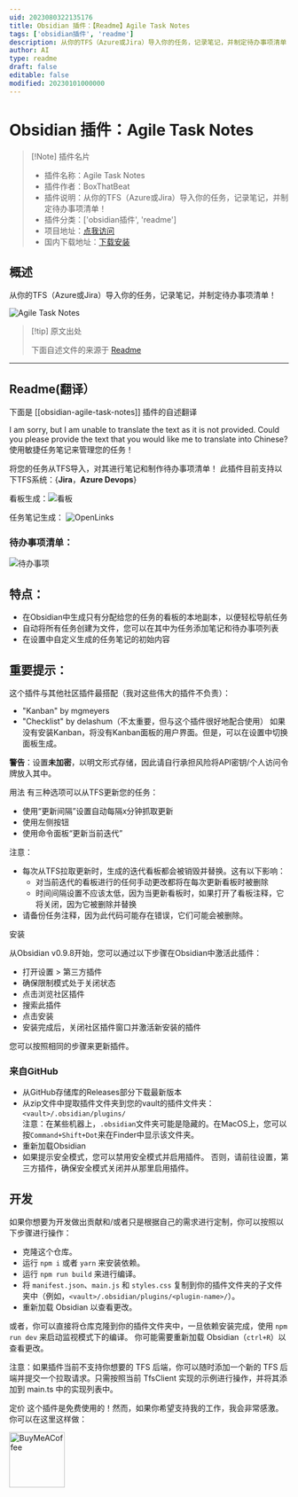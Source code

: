 ```yaml
---
uid: 2023080322135176
title: Obsidian 插件：【Readme】Agile Task Notes
tags: ['obsidian插件', 'readme']
description: 从你的TFS（Azure或Jira）导入你的任务，记录笔记，并制定待办事项清单！
author: AI
type: readme
draft: false
editable: false
modified: 20230101000000
---
```


# Obsidian 插件：Agile Task Notes

> [!Note] 插件名片
> - 插件名称：Agile Task Notes
> - 插件作者：BoxThatBeat
> - 插件说明：从你的TFS（Azure或Jira）导入你的任务，记录笔记，并制定待办事项清单！
> - 插件分类：['obsidian插件', 'readme']
> - 项目地址：[点我访问](https://github.com/BoxThatBeat/obsidian-agile-task-notes)
> - 国内下载地址：[下载安装](https://pkmer.cn/products/plugin/pluginMarket/?obsidian-agile-task-notes)

## 概述

从你的TFS（Azure或Jira）导入你的任务，记录笔记，并制定待办事项清单！

![Agile Task Notes](https://cdn.pkmer.cn/covers/obsidian-agile-task-notes.gif!pkmer)

> [!tip] 原文出处
> 
>下面自述文件的来源于 [Readme](https://ghproxy.net/https://raw.githubusercontent.com/BoxThatBeat/obsidian-agile-task-notes/master/README.md)
> 

---

## Readme(翻译）

下面是 [[obsidian-agile-task-notes]] 插件的自述翻译


I am sorry, but I am unable to translate the text as it is not provided. Could you please provide the text that you would like me to translate into Chinese?
使用敏捷任务笔记来管理您的任务！

将您的任务从TFS导入，对其进行笔记和制作待办事项清单！
此插件目前支持以下TFS系统：{**Jira**，**Azure Devops**}

看板生成：![看板](https://user-images.githubusercontent.com/28713093/187089414-e6c6788c-d2e2-428f-bb8e-ed3c9edc21c5.gif)

任务笔记生成：
![OpenLinks](https://user-images.githubusercontent.com/28713093/187089532-7c4f665d-f5c3-4729-918f-8bdba97f4739.gif)

### 待办事项清单：
![待办事项](https://user-images.githubusercontent.com/28713093/187089536-6789cd8f-e503-470f-a1bd-016d95df20bc.gif)

## 特点：
- 在Obsidian中生成只有分配给您的任务的看板的本地副本，以便轻松导航任务
- 自动将所有任务创建为文件，您可以在其中为任务添加笔记和待办事项列表
- 在设置中自定义生成的任务笔记的初始内容

## 重要提示：
这个插件与其他社区插件最搭配（我对这些伟大的插件不负责）：
- "Kanban" by mgmeyers
- "Checklist" by delashum（不太重要，但与这个插件很好地配合使用）
如果没有安装Kanban，将没有Kanban面板的用户界面。但是，可以在设置中切换面板生成。

**警告**：设置**未加密**，以明文形式存储，因此请自行承担风险将API密钥/个人访问令牌放入其中。

用法
有三种选项可以从TFS更新您的任务：
- 使用“更新间隔”设置自动每隔x分钟抓取更新
- 使用左侧按钮
- 使用命令面板“更新当前迭代”

注意：
- 每次从TFS拉取更新时，生成的迭代看板都会被销毁并替换。这有以下影响：
	- 对当前迭代的看板进行的任何手动更改都将在每次更新看板时被删除
	- 时间间隔设置不应该太低，因为当更新看板时，如果打开了看板注释，它将关闭，因为它被删除并替换
- 请备份任务注释，因为此代码可能存在错误，它们可能会被删除。

安装

从Obsidian v0.9.8开始，您可以通过以下步骤在Obsidian中激活此插件：
- 打开设置 > 第三方插件
- 确保限制模式处于关闭状态
- 点击浏览社区插件
- 搜索此插件
- 点击安装
- 安装完成后，关闭社区插件窗口并激活新安装的插件

您可以按照相同的步骤来更新插件。

### 来自GitHub
- 从GitHub存储库的Releases部分下载最新版本
- 从zip文件中提取插件文件夹到您的vault的插件文件夹：`<vault>/.obsidian/plugins/`  
注意：在某些机器上，`.obsidian`文件夹可能是隐藏的。在MacOS上，您可以按`Command+Shift+Dot`来在Finder中显示该文件夹。
- 重新加载Obsidian
- 如果提示安全模式，您可以禁用安全模式并启用插件。
否则，请前往设置，第三方插件，确保安全模式关闭并从那里启用插件。

## 开发

如果你想要为开发做出贡献和/或者只是根据自己的需求进行定制，你可以按照以下步骤进行操作：
- 克隆这个仓库。
- 运行 `npm i` 或者 `yarn` 来安装依赖。
- 运行 `npm run build` 来进行编译。
- 将 `manifest.json`、`main.js` 和 `styles.css` 复制到你的插件文件夹的子文件夹中（例如，`<vault>/.obsidian/plugins/<plugin-name>/`）。
- 重新加载 Obsidian 以查看更改。

或者，你可以直接将仓库克隆到你的插件文件夹中，一旦依赖安装完成，使用 `npm run dev` 来启动监视模式下的编译。
你可能需要重新加载 Obsidian（`ctrl+R`）以查看更改。

注意：如果插件当前不支持你想要的 TFS 后端，你可以随时添加一个新的 TFS 后端并提交一个拉取请求。只需按照当前 TfsClient 实现的示例进行操作，并将其添加到 main.ts 中的实现列表中。

定价
这个插件是免费使用的！然而，如果你希望支持我的工作，我会非常感激。你可以在这里这样做：

[<img src="https://cdn.buymeacoffee.com/buttons/v2/default-green.png" alt="BuyMeACoffee" width="100">](https://www.buymeacoffee.com/BoxThatBeat)



